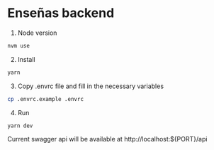 # Enseñas backend

1. Node version

```bash
nvm use
```

2. Install

```bash
yarn
```

3. Copy .envrc file and fill in the necessary variables

```bash
cp .envrc.example .envrc
```

4. Run

```bash
yarn dev
```

Current swagger api will be available at http://localhost:${PORT}/api
